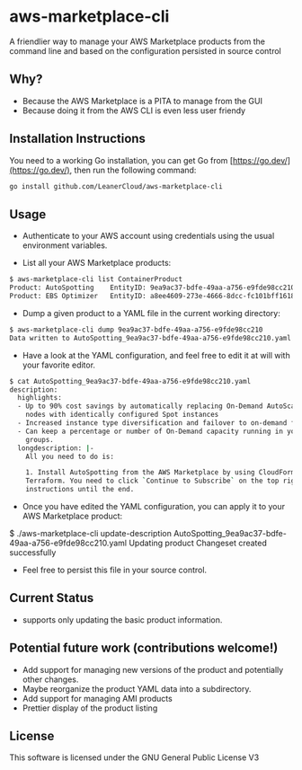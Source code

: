# aws-marketplace-cli

A friendlier way to manage your AWS Marketplace products from the command line and based on the configuration persisted in source control

## Why?

- Because the AWS Marketplace is a PITA to manage from the GUI
- Because doing it from the AWS CLI is even less user friendy

## Installation Instructions

You need to a working Go installation, you can get Go from [https://go.dev/](https://go.dev/), then run the following command:

```bash
go install github.com/LeanerCloud/aws-marketplace-cli
```

## Usage

- Authenticate to your AWS account using credentials using the usual environment variables.

- List all your AWS Marketplace products:

```bash
$ aws-marketplace-cli list ContainerProduct
Product: AutoSpotting    EntityID: 9ea9ac37-bdfe-49aa-a756-e9fde98cc210
Product: EBS Optimizer   EntityID: a8ee4609-273e-4666-8dcc-fc101bff1618
```

- Dump a given product to a YAML file in the current working directory:

```bash
$ aws-marketplace-cli dump 9ea9ac37-bdfe-49aa-a756-e9fde98cc210
Data written to AutoSpotting_9ea9ac37-bdfe-49aa-a756-e9fde98cc210.yaml
````

- Have a look at the YAML configuration, and feel free to edit it at will with your favorite editor.

``` bash
$ cat AutoSpotting_9ea9ac37-bdfe-49aa-a756-e9fde98cc210.yaml
description:
  highlights:
  - Up to 90% cost savings by automatically replacing On-Demand AutoScaling group
    nodes with identically configured Spot instances
  - Increased instance type diversification and failover to on-demand for high availability.
  - Can keep a percentage or number of On-Demand capacity running in your AutoScaling
    groups.
  longdescription: |-
    All you need to do is:

    1. Install AutoSpotting from the AWS Marketplace by using CloudFormation or
    Terraform. You need to click `Continue to Subscribe` on the top right and follow the
    instructions until the end.

```

- Once you have edited the YAML configuration, you can apply it to your AWS Marketplace product:

$ ./aws-marketplace-cli update-description AutoSpotting_9ea9ac37-bdfe-49aa-a756-e9fde98cc210.yaml
Updating product
Changeset created successfully

- Feel free to persist this file in your source control.


## Current Status

- supports only updating the basic product information.


## Potential future work (contributions welcome!)

- Add support for managing new versions of the product and potentially other changes.
- Maybe reorganize the product YAML data into a subdirectory.
- Add support for managing AMI products
- Prettier display of the product listing

## License

This software is licensed under the GNU General Public License V3